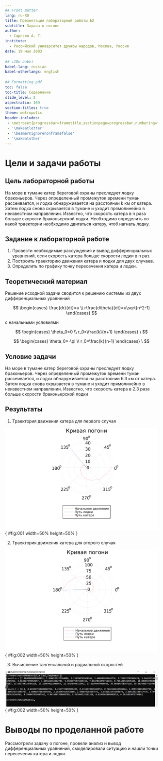 ```yaml
---
## Front matter
lang: ru-RU
title: Презентация лабораторной работы №2
subtitle: Задача о погоне
author:
  - Саргсян А. Г.
institute:
  - Российский университет дружбы народов, Москва, Россия
date: 19 мая 2003

## i18n babel
babel-lang: russian
babel-otherlangs: english

## Formatting pdf
toc: false
toc-title: Содержание
slide_level: 2
aspectratio: 169
section-titles: true
theme: metropolis
header-includes:
 - \metroset{progressbar=frametitle,sectionpage=progressbar,numbering=fraction}
 - '\makeatletter'
 - '\beamer@ignorenonframefalse'
 - '\makeatother'
---
```


# Цели и задачи работы

## Цель лабораторной работы

На море в тумане катер береговой охраны преследует лодку браконьеров. Через определенный промежуток времени туман рассеивается, и лодка обнаруживается на расстоянии k км от катера. Затем лодка снова скрывается в тумане и уходит прямолинейно в неизвестном направлении. Известно, что скорость катера в n раза больше скорости браконьерской лодки. 
Необходимо определить по какой траектории необходимо двигаться катеру, чтоб нагнать лодку.

## Задание к лабораторной работе

1. Провести необходимые рассуждения и вывод дифференциальных уравнений, если скорость катера больше скорости лодки в n раз.
2. Построить траекторию движения катера и лодки для двух случаев. 
3. Определить по графику точку пересечения катера и лодки.

## Теоретический материал 

Решение исходной задачи сводится к решению системы из двух дифференциальных уравнений 

$$
 \begin{cases}
   \frac{dr}{dt}=υ
	\\   
	r\frac{d\theta}{dt}=υ\sqrt{n^2-1}
 \end{cases}
$$

с начальными условиями

$$
 \begin{cases}
   \theta_0=0
   \\
	r_0=\frac{k}{n+1}
 \end{cases}
\
$$

$$
 \begin{cases}
   \theta_0=-\pi
   \\
	r_0=\frac{k}{n-1}
 \end{cases}
\
$$

## Условие задачи

На море в тумане катер береговой охраны преследует лодку браконьеров.
Через определенный промежуток времени туман рассеивается, и лодка обнаруживается на расстоянии 6.3 км от катера. 
Затем лодка снова скрывается в тумане и уходит прямолинейно в неизвестном направлении. 
Известно, что скорость катера в 2.3 раза больше скорости браконьерской лодки

## Результаты
1. Траектория движения катера для первого случая

![траектории для первого случая](image/lab2-Tasybaeva-01.png){ #fig:001 width=50% height=50% }


2. Траектория движения катера для второго случая

![траектории для случая 2](image/lab2-Tasybaeva-02.png){ #fig:002 width=50% height=50% }

3. Вычисление тангенсальной и радиальной скоростей

![траектории для случая 2](image/result.png){ #fig:002 width=50% height=50% }


# Выводы по проделанной работе

Рассмотрели задачу о погоне, провели анализ и вывод дифференциальных уравнений, смоделировали ситуацию и нашли точки пересечения катера и лодки.

